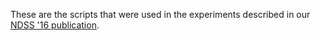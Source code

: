 These are the scripts that were used in the experiments described in our [NDSS '16 publication](https://www.internetsociety.org/sites/default/files/blogs-media/lo-phi-low-observable-physical-host-instrumentation-malware-analysis.pdf).
